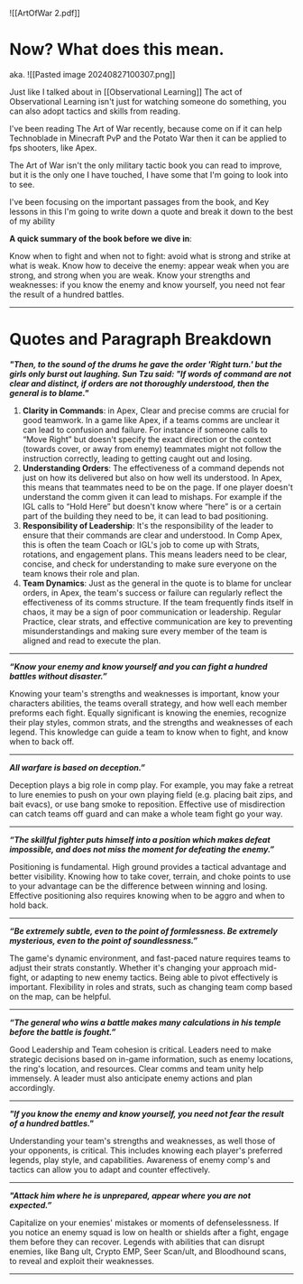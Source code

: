 ![[ArtOfWar 2.pdf]]

# Now? What does this mean.
aka. ![[Pasted image 20240827100307.png]]

Just like I talked about in [[Observational Learning]] The act of Observational Learning isn't just for watching someone do something, you can also adopt tactics and skills from reading.

I've been reading The Art of War recently, because come on if it can help Technoblade in Minecraft PvP and the Potato War then it can be applied to fps shooters, like Apex.

The Art of War isn't the only military tactic book you can read to improve, but it is the only one I have touched, I have some that I'm going to look into to see.

I've been focusing on the important passages from the book, and Key lessons in this I'm going to write down a quote and break it down to the best of my ability

**A quick summary of the book before we dive in**:

Know when to fight and when not to fight: avoid what is strong and strike at what is weak. Know how to deceive the enemy: appear weak when you are strong, and strong when you are weak. Know your strengths and weaknesses: if you know the enemy and know yourself, you need not fear the result of a hundred battles.

***

# Quotes and Paragraph Breakdown

***"Then, to the sound of the drums he gave the order 'Right turn.' but the girls only burst out laughing. Sun Tzu said: "If words of command are not clear and distinct, if orders are not thoroughly understood, then the general is to blame."***

1. **Clarity in Commands**: in Apex, Clear and precise comms are crucial for good teamwork. In a game like Apex, if a teams comms are unclear it can lead to confusion and failure. For instance if someone calls to “Move Right” but doesn't specify the exact direction or the context (towards cover, or away from enemy) teammates might not follow the instruction correctly, leading to getting caught out and losing.
2. **Understanding Orders**: The effectiveness of a command depends not just on how its delivered but also on how well its understood. In Apex, this means that teammates need to be on the page. If one player doesn't understand the comm given it can lead to mishaps. For example if the IGL calls to “Hold Here” but doesn't know where “here” is or a certain part of the building they need to be, it can lead to bad positioning.
3. **Responsibility of Leadership**: It's the responsibility of the leader to ensure that their commands are clear and understood. In Comp Apex, this is often the team Coach or IGL's job to come up with Strats, rotations, and engagement plans. This means leaders need to be clear, concise, and check for understanding to make sure everyone on the team knows their role and plan.
4. **Team Dynamics**: Just as the general in the quote is to blame for unclear orders, in Apex, the team's success or failure can regularly reflect the effectiveness of its comms structure. If the team frequently finds itself in chaos, it may be a sign of poor communication or leadership. Regular Practice, clear strats, and effective communication are key to preventing misunderstandings and making sure every member of the team is aligned and read to execute the plan.


***

***“Know your enemy and know yourself and you can fight a hundred battles without disaster.”***

Knowing your team's strengths and weaknesses is important, know your characters abilities, the teams overall strategy, and how well each member preforms each fight.
Equally significant is knowing the enemies,  recognize their play styles, common strats, and the strengths and weaknesses of each legend. This knowledge can guide a team to know when to fight, and know when to back off.

***
***All warfare is based on deception.”*** 

Deception plays a big role in comp play. For example, you may fake a retreat to lure enemies to push on your own playing field (e.g. placing bait zips, and bait evacs), or use bang smoke to reposition. Effective use of misdirection can catch teams off guard and can make a whole team fight go your way.

***
***“The skillful fighter puts himself into a position which makes defeat impossible, and does not miss the moment for defeating the enemy.”***

Positioning is fundamental. High ground provides a tactical advantage and better visibility. Knowing how to take cover, terrain, and choke points to use to your advantage can be the difference between winning and losing. Effective positioning also requires knowing when to be aggro and when to hold back.

***
***“Be extremely subtle, even to the point of formlessness. Be extremely mysterious, even to the point of soundlessness.”***

The game's dynamic environment, and fast-paced nature requires teams to adjust their strats constantly. Whether it's changing your approach mid-fight, or adapting to new enemy tactics. Being able to pivot effectively is important. Flexibility in roles and strats, such as changing team comp based on the map, can be helpful.

***
***“The general who wins a battle makes many calculations in his temple before the battle is fought.”***

Good Leadership and Team cohesion is critical. Leaders need to make strategic decisions based on in-game information, such as enemy locations, the ring's location, and resources. Clear comms and team unity help immensely. A leader must also anticipate enemy actions and plan accordingly.

***
***"If you know the enemy and know yourself, you need not fear the result of a hundred battles."***

Understanding your team's strengths and weaknesses, as well those of your opponents, is critical. This includes knowing each player's preferred legends, play style, and capabilities. Awareness of enemy comp's and tactics can allow you to adapt and counter effectively.

***
***"Attack him where he is unprepared, appear where you are not expected.”***

Capitalize on your enemies' mistakes or moments of defenselessness. If you notice an enemy squad is low on health or shields after a fight, engage them before they can recover. Legends with abilities that can disrupt enemies, like Bang ult, Crypto EMP, Seer Scan/ult, and Bloodhound scans, to reveal and exploit their weaknesses.

***

